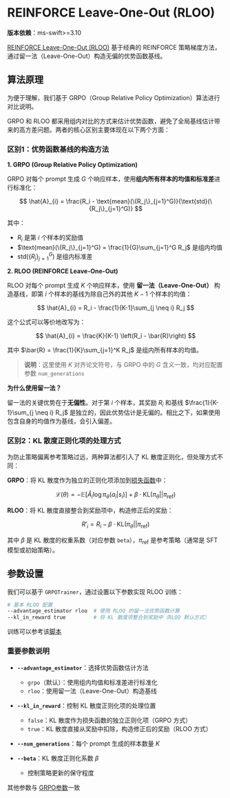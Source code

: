 # REINFORCE Leave-One-Out (RLOO)

**版本依赖**：ms-swift>=3.10

[REINFORCE Leave-One-Out (RLOO)](https://arxiv.org/abs/2402.14740) 基于经典的 REINFORCE 策略梯度方法，通过留一法（Leave-One-Out）构造无偏的优势函数基线。

## 算法原理

为便于理解，我们基于 GRPO（Group Relative Policy Optimization）算法进行对比说明。

GRPO 和 RLOO 都采用组内对比的方式来估计优势函数，避免了全局基线估计带来的高方差问题。两者的核心区别主要体现在以下两个方面：

### 区别1：优势函数基线的构造方法

**1. GRPO (Group Relative Policy Optimization)**

GRPO 对每个 prompt 生成 $G$ 个响应样本，使用**组内所有样本的均值和标准差**进行标准化：

$$
\hat{A}_{i} = \frac{R_i - \text{mean}(\{R_j\}_{j=1}^G)}{\text{std}(\{R_j\}_{j=1}^G)}
$$

其中：
- $R_i$ 是第 $i$ 个样本的奖励值
- $\text{mean}(\{R_j\}_{j=1}^G) = \frac{1}{G}\sum_{j=1}^G R_j$ 是组内均值
- $\text{std}(\{R_j\}_{j=1}^G)$ 是组内标准差

**2. RLOO (REINFORCE Leave-One-Out)**

RLOO 对每个 prompt 生成 $K$ 个响应样本，使用 **留一法（Leave-One-Out）** 构造基线，即第 $i$ 个样本的基线为除自己外的其他 $K-1$ 个样本的均值：

$$
\hat{A}_{i} = R_i - \frac{1}{K-1}\sum_{j \neq i} R_j
$$

这个公式可以等价地改写为：

$$
\hat{A}_{i} = \frac{K}{K-1} \left(R_i - \bar{R}\right)
$$

其中 $\bar{R} = \frac{1}{K}\sum_{j=1}^K R_j$ 是组内所有样本的均值。

> **说明**：这里使用 $K$ 对齐论文符号，与 GRPO 中的 $G$ 含义一致，均对应配置参数 `num_generations`

**为什么使用留一法？**

留一法的关键优势在于**无偏性**。对于第 $i$ 个样本，其奖励 $R_i$ 和基线 $\frac{1}{K-1}\sum_{j \neq i} R_j$ 是独立的，因此优势估计是无偏的。相比之下，如果使用包含自身的均值作为基线，会引入偏差。

### 区别2：KL 散度正则化项的处理方式

为防止策略偏离参考策略过远，两种算法都引入了 KL 散度正则化，但处理方式不同：

**GRPO**：将 KL 散度作为独立的正则化项添加到[损失函数](../GetStarted/GRPO.md#算法原理)中：

$$
\mathcal{L}(\theta) = -\mathbb{E}\left[\hat{A}_i \log \pi_\theta(a_i|s_i)\right] + \beta \cdot \text{KL}(\pi_\theta || \pi_{\text{ref}})
$$

**RLOO**：将 KL 散度直接整合到奖励项中，构造修正后的奖励：

$$
R'_i = R_i - \beta \cdot \text{KL}(\pi_\theta || \pi_{\text{ref}})
$$

其中 $\beta$ 是 KL 散度的权重系数（对应参数 `beta`），$\pi_{\text{ref}}$ 是参考策略（通常是 SFT 模型或初始策略）。

## 参数设置

我们可以基于 `GRPOTrainer`，通过设置以下参数实现 RLOO 训练：
```bash
# 基本 RLOO 配置
--advantage_estimator rloo  # 使用 RLOO 的留一法优势函数计算
--kl_in_reward true         # 将 KL 散度项整合到奖励中（RLOO 默认方式）
```

训练可以参考该[脚本](https://github.com/modelscope/ms-swift/tree/main/examples/train/grpo/internal/rloo.sh)

### 重要参数说明

- **`--advantage_estimator`**：选择优势函数估计方法
  - `grpo`（默认）：使用组内均值和标准差进行标准化
  - `rloo`：使用留一法（Leave-One-Out）构造基线

- **`--kl_in_reward`**：控制 KL 散度正则化项的处理位置
  - `false`：KL 散度作为损失函数的独立正则化项（GRPO 方式）
  - `true`：KL 散度直接从奖励中扣除，构造修正后的奖励（RLOO 方式）

- **`--num_generations`**：每个 prompt 生成的样本数量 $K$

- **`--beta`**：KL 散度正则化系数 $\beta$
  - 控制策略更新的保守程度

其他参数与 [GRPO参数](../../命令行参数.md#grpo参数)一致
